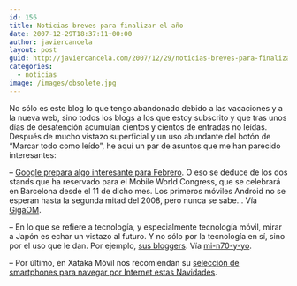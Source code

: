 ```yaml
---
id: 156
title: Noticias breves para finalizar el año
date: 2007-12-29T18:37:11+00:00
author: javiercancela
layout: post
guid: http://javiercancela.com/2007/12/29/noticias-breves-para-finalizar-el-ano/
categories:
  - noticias
image: /images/obsolete.jpg
---
```

No sólo es este blog lo que tengo abandonado debido a las vacaciones y a la nueva web, sino todos los blogs a los que estoy subscrito y que tras unos días de desatención acumulan cientos y cientos de entradas no leídas. Después de mucho vistazo superficial y un uso abundante del botón de &#8220;Marcar todo como leído&#8221;, he aquí un par de asuntos que me han parecido interesantes:

&#8211; [Google prepara algo interesante para Febrero](http://apcmag.com/7726/google_powered_mobile_phones_to_make_a_february_debut "Google-powered mobile phones to make a February debut?"). O eso se deduce de los dos stands que ha reservado para el Mobile World Congress, que se celebrará en Barcelona desde el 11 de dicho mes. Los primeros móviles Android no se esperan hasta la segunda mitad del 2008, pero nunca se sabe&#8230; Vía [GigaOM](http://gigaom.com/2007/12/27/google-phone-in-spring-2008/ "Google Phone In Spring 2008?").

&#8211; En lo que se refiere a tecnología, y especialmente tecnología móvil, mirar a Japón es echar un vistazo al futuro. Y no sólo por la tecnología en sí, sino por el uso que le dan. Por ejemplo, [sus bloggers](http://www.washingtonpost.com/wp-dyn/content/article/2007/12/05/AR2007120502751.html?sub=new "Humble Giants of the Web"). Vía [mi-n70-y-yo](http://mi-n70-y-yo.blogia.com/2007/122401--y-japon-.php "¿Y Japón?").

&#8211; Por último, en Xataka Móvil nos recomiendan su [selección de smartphones para navegar por Internet estas Navidades](http://www.xatakamovil.com/2007/12/28-guia-de-compras-moviles-para-internet).